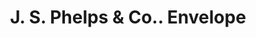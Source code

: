 ---
doi: 10.7916/D832172T
date_other: '1892'
date_other_textual: '1892'
form: printed ephemera
genre:
- Envelopes
name:
- J. S. Phelps & Co.
object_in_context_url: https://biggert.cul.columbia.edu/items/view/ave_biggert_01762
subject_hierarchical_geographic:
- Louisville, Kentucky, United States
subject_name:
- J. S. Phelps & Co.
title: J. S. Phelps & Co.. Envelope
sort_title: J. S. Phelps & Co.. Envelope
call_number: ave_biggert_01762
coordinates:
- 38.22533333333334,-85.74166666666667
pid: ave_biggert_01762
identifiers: ave_biggert_01762
canvas_id: ldpd:397020
permalink: "/items/ave_biggert_01762/"
layout: iiif-image-page
---